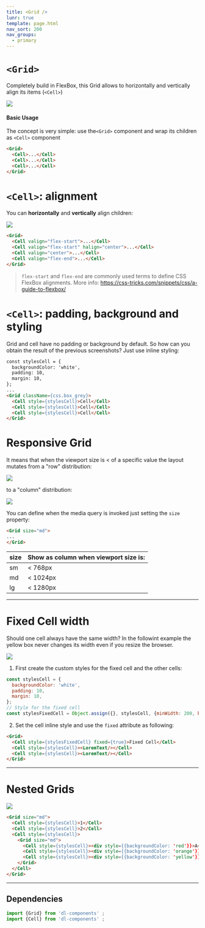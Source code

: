 ```yaml
---
title: <Grid />
lunr: true
template: page.html
nav_sort: 200
nav_groups:
  - primary
---
```


# `<Grid>`

Completely build in FlexBox, this Grid allows to horizontally and vertically align its items (`<Cell>`)

![](../assets/images/dl-components/ui/grid/grid.jpg)



#### Basic Usage

The concept is very simple: use the`<Grid>` component and wrap its children as `<Cell>` component

```html
<Grid>
  <Cell>...</Cell>
  <Cell>...</Cell>
  <Cell>...</Cell>
</Grid>
```

# `<Cell>`: alignment

You can **horizontally** and **vertically** align children:

![](../assets/images/dl-components/ui/grid/grid_simple_cell_align.jpg)



```html
<Grid>
  <Cell valign="flex-start">...</Cell>
  <Cell valign="flex-start" halign="center">...</Cell>
  <Cell valign="center">...</Cell>
  <Cell valign="flex-end">...</Cell>
</Grid>
```

> `flex-start` and `flex-end` are commonly used terms to define CSS FlexBox alignments. More info: https://css-tricks.com/snippets/css/a-guide-to-flexbox/


# `<Cell>`: padding, background and styling

Grid and cell have no padding or background by default. So how can you obtain the result of the previous screenshots?
Just use inline styling:


```html
const stylesCell = {
  backgroundColor: 'white',
  padding: 10,
  margin: 10,
};
...
<Grid className={css.box_grey}>
  <Cell style={stylesCell}>Cell</Cell>
  <Cell style={stylesCell}>Cell</Cell>
  <Cell style={stylesCell}>Cell</Cell>
</Grid>
```


# Responsive Grid

It means that when the viewport size is < of a specific value the layout mutates from a "row" distribution:

![](../assets/images/dl-components/ui/grid/grid_responsive_inline.jpg)

to a "column" distribution:

![](../assets/images/dl-components/ui/grid/grid_responsive_column.jpg)

You can define when the media query is invoked just setting the `size` property:
```html
<Grid size="md">
...
</Grid>
```

|size|Show as column when viewport size is:|
|---|---|
|sm|< 768px|
|md|< 1024px|
|lg|< 1280px|


---  

# Fixed Cell width

Should one cell always have the same width?
In the followint example the yellow box never changes its width even if you resize the browser.

![](../assets/images/dl-components/ui/grid/fixedcell.jpg)


1) First create the custom styles for the fixed cell and the other cells:

```javascript
const stylesCell = {
  backgroundColor: 'white',
  padding: 10,
  margin: 10,
};
// Style for the fixed cell
const stylesFixedCell = Object.assign({}, stylesCell, {minWidth: 200, backgroundColor: 'orange'});
```

2) Set the cell inline style and use the `fixed` attribute as following:

```html
<Grid>
  <Cell style={stylesFixedCell} fixed={true}>Fixed Cell</Cell>
  <Cell style={stylesCell}><LoremText/></Cell>
  <Cell style={stylesCell}><LoremText/></Cell>
</Grid>
```



---  

# Nested Grids

![](../assets/images/dl-components/ui/grid/nested_grid.jpg)

```html
<Grid size="md">
  <Cell style={stylesCell}>1</Cell>
  <Cell style={stylesCell}>2</Cell>
  <Cell style={stylesCell}>
    <Grid size="md">
      <Cell style={stylesCell}><div style={{backgroundColor: 'red'}}>A</div></Cell>
      <Cell style={stylesCell}><div style={{backgroundColor: 'orange'}}>B</div></Cell>
      <Cell style={stylesCell}><div style={{backgroundColor: 'yellow'}}>C</div></Cell>
    </Grid>
  </Cell>
</Grid>
```

---  

## Dependencies

```javascript
import {Grid} from 'dl-components' ;
import {Cell} from 'dl-components' ;
```
